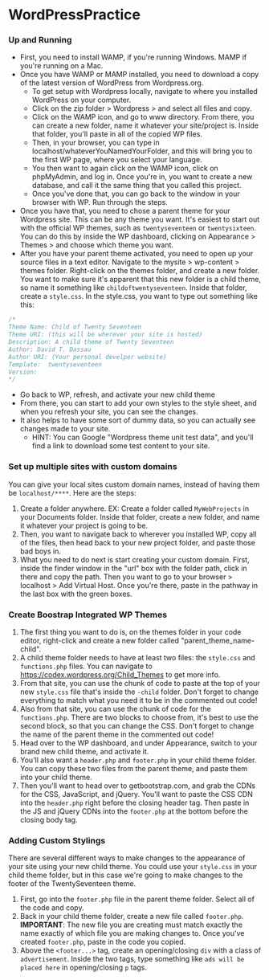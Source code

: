 # WordPressPractice

### Up and Running
- First, you need to install WAMP, if you're running Windows. MAMP if you're running on a Mac.
- Once you have WAMP or MAMP installed, you need to download a copy of the latest version of WordPress from Wordpress.org.
  - To get setup with Wordpress locally, navigate to where you installed WordPress on your computer.
  - Click on the zip folder > Wordpress > and select all files and copy.
  - Click on the WAMP icon, and go to www directory. From there, you can create a new folder, name it whatever your site/project is. Inside that folder, you'll paste in all of the copied WP files.
  - Then, in your browser, you can type in localhost/whateverYouNamedYourFolder, and this will bring you to the first WP page, where you select your language.
  - You then want to again click on the WAMP icon, click on phpMyAdmin, and log in. Once you're in, you want to create a new database, and call it the same thing that you called this project.
  - Once you've done that, you can go back to the window in your browser with WP. Run through the steps.
- Once you have that, you need to chose a parent theme for your Wordpress site. This can be any theme you want. It's easiest to start out with the official WP themes, such as `twentyseventeen` or `twentysixteen`. You can do this by inside the WP dashboard, clicking on Appearance > Themes > and choose which theme you want.
- After you have your parent theme activated, you need to open up your source files in a text editor. Navigate to the mysite > wp-content > themes folder. Right-click on the themes folder, and create a new folder. You want to make sure it's apparent that this new folder is a child theme, so name it something like `childoftwentyseventeen`. Inside that folder, create a `style.css`. In the style.css, you want to type out something like this:
```CSS
/*
Theme Name: Child of Twenty Seventeen
Theme URI: (this will be wherever your site is hosted)
Description: A child theme of Twenty Seventeen
Author: David T. Dassau
Author URI: (Your personal develper website)
Template:  twentyseventeen
Version:
*/
```
- Go back to WP, refresh, and activate your new child theme
- From there, you can start to add your own styles to the style sheet, and when you refresh your site, you can see the changes. 
- It also helps to have some sort of dummy data, so you can actually see changes made to your site.
  - HINT: You can Google "Wordpress theme unit test data", and you'll find a link to download some test content to your site.

### Set up multiple sites with custom domains
You can give your local sites custom domain names, instead of having them be `localhost/****`. Here are the steps:
1. Create a folder anywhere. EX: Create a folder called `MyWebProjects` in your Documents folder. Inside that folder, create a new folder, and name it whatever your project is going to be.
2. Then, you want to navigate back to wherever you installed WP, copy all of the files, then head back to your new project folder, and paste those bad boys in.
3. What you need to do next is start creating your custom domain. First, inside the finder window in the "url" box with the folder path, click in there and copy the path. Then you want to go to your browser > localhost > Add Virtual Host. Once you're there, paste in the pathway in the last box with the green boxes.

### Create Boostrap Integrated WP Themes
1. The first thing you want to do is, on the themes folder in your code editor, right-click and create a new folder called "parent_theme_name-child".
2. A child theme folder needs to have at least two files: the `style.css` and `functions.php` files. You can navigate to https://codex.wordpress.org/Child_Themes to get more info.
3. From that site, you can use the chunk of code to paste at the top of your new `style.css` file that's inside the `-child` folder. Don't forget to change everything to match what you need it to be in the commented out code!
4. Also from that site, you can use the chunk of code for the `functions.php`. There are two blocks to choose from, it's best to use the second block, so that you can change the CSS. Don't forget to change the name of the parent theme in the commented out code!
5. Head over to the WP dashboard, and under Appearance, switch to your brand new child theme, and activate it.
6. You'll also want a `header.php` and `footer.php` in your child theme folder. You can copy these two files from the parent theme, and paste them into your child theme.
7. Then you'll want to head over to getbootstrap.com, and grab the CDNs for the CSS, JavaScript, and jQuery. You'll want to paste the CSS CDN into the `header.php` right before the closing header tag. Then paste in the JS and jQuery CDNs into the `footer.php` at the bottom before the closing body tag.

### Adding Custom Stylings
There are several different ways to make changes to the appearance of your site using your new child theme. You could use your `style.css` in your child theme folder, but in this case we're going to make changes to the footer of the TwentySeventeen theme.
1. First, go into the `footer.php` file in the parent theme folder. Select all of the code and copy.
2. Back in your child theme folder, create a new file called `footer.php`. **IMPORTANT**: The new file you are creating must match exactly the name exactly of which file you are making changes to. Once you've created `footer.php`, paste in the code you copied.
3. Above the `<footer...>` tag, create an opening/closing `div` with a class of `advertisement`. Inside the two tags, type something like `ads will be placed here` in opening/closing `p` tags.
